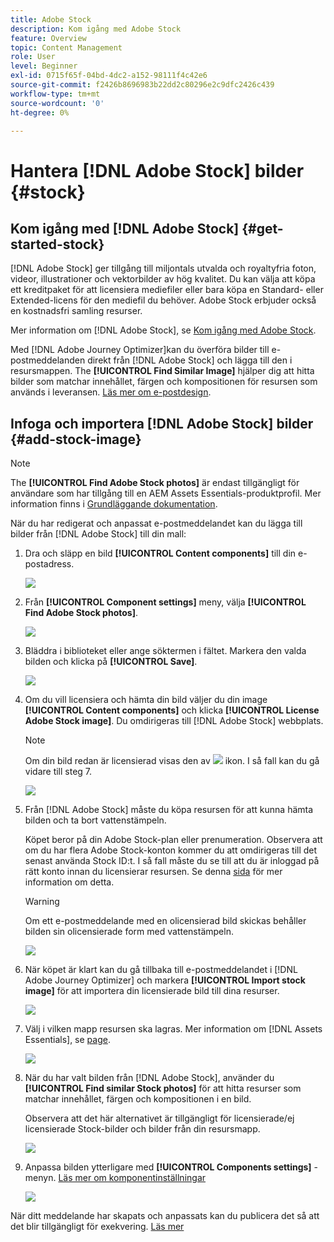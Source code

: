 ```yaml
---
title: Adobe Stock
description: Kom igång med Adobe Stock
feature: Overview
topic: Content Management
role: User
level: Beginner
exl-id: 0715f65f-04bd-4dc2-a152-98111f4c42e6
source-git-commit: f2426b8696983b22dd2c80296e2c9dfc2426c439
workflow-type: tm+mt
source-wordcount: '0'
ht-degree: 0%

---
```


# Hantera [!DNL Adobe Stock] bilder {#stock}

## Kom igång med [!DNL Adobe Stock] {#get-started-stock}

[!DNL Adobe Stock] ger tillgång till miljontals utvalda och royaltyfria foton, videor, illustrationer och vektorbilder av hög kvalitet. Du kan välja att köpa ett kreditpaket för att licensiera mediefiler eller bara köpa en Standard- eller Extended-licens för den mediefil du behöver. Adobe Stock erbjuder också en kostnadsfri samling resurser.

Mer information om [!DNL Adobe Stock], se [Kom igång med Adobe Stock](https://helpx.adobe.com/stock/get-started.html).

Med [!DNL Adobe Journey Optimizer]kan du överföra bilder till e-postmeddelanden direkt från [!DNL Adobe Stock] och lägga till den i resursmappen. The **[!UICONTROL Find Similar Image]** hjälper dig att hitta bilder som matchar innehållet, färgen och kompositionen för resursen som används i leveransen.
[Läs mer om e-postdesign](design-emails.md).

## Infoga och importera [!DNL Adobe Stock] bilder {#add-stock-image}

>[!NOTE]
>
> The **[!UICONTROL Find Adobe Stock photos]** är endast tillgängligt för användare som har tillgång till en AEM Assets Essentials-produktprofil. Mer information finns i [Grundläggande dokumentation](https://experienceleague.adobe.com/docs/experience-manager-assets-essentials/help/get-started-admins/deploy-administer.html#add-users-to-essentials).

När du har redigerat och anpassat e-postmeddelandet kan du lägga till bilder från [!DNL Adobe Stock] till din mall:

1. Dra och släpp en bild **[!UICONTROL Content components]** till din e-postadress.

   ![](assets/stock_1.png)

1. Från **[!UICONTROL Component settings]** meny, välja **[!UICONTROL Find Adobe Stock photos]**.

   ![](assets/stock_2.png)

1. Bläddra i biblioteket eller ange söktermen i fältet. Markera den valda bilden och klicka på **[!UICONTROL Save]**.

   ![](assets/stock_3.png)

1. Om du vill licensiera och hämta din bild väljer du din image **[!UICONTROL Content components]** och klicka **[!UICONTROL License Adobe Stock image]**. Du omdirigeras till [!DNL Adobe Stock] webbplats.

   >[!NOTE]
   > Om din bild redan är licensierad visas den av ![](assets/stock_10.png) ikon. I så fall kan du gå vidare till steg 7.

   ![](assets/stock_4.png)

1. Från [!DNL Adobe Stock] måste du köpa resursen för att kunna hämta bilden och ta bort vattenstämpeln.

   Köpet beror på din Adobe Stock-plan eller prenumeration. Observera att om du har flera Adobe Stock-konton kommer du att omdirigeras till det senast använda Stock ID:t. I så fall måste du se till att du är inloggad på rätt konto innan du licensierar resursen.
Se denna [sida](https://stock.adobe.com/plans) för mer information om detta.

   >[!WARNING]
   > Om ett e-postmeddelande med en olicensierad bild skickas behåller bilden sin olicensierade form med vattenstämpeln.

   ![](assets/stock_5.png)

1. När köpet är klart kan du gå tillbaka till e-postmeddelandet i [!DNL Adobe Journey Optimizer] och markera **[!UICONTROL Import stock image]** för att importera din licensierade bild till dina resurser.

   ![](assets/stock_6.png)

1. Välj i vilken mapp resursen ska lagras. Mer information om [!DNL Assets Essentials], se [page](assets-essentials.md#get-started-assets-essentials).

   ![](assets/stock_7.png)

1. När du har valt bilden från [!DNL Adobe Stock], använder du **[!UICONTROL Find similar Stock photos]** för att hitta resurser som matchar innehållet, färgen och kompositionen i en bild.

   Observera att det här alternativet är tillgängligt för licensierade/ej licensierade Stock-bilder och bilder från din resursmapp.

   ![](assets/stock_8.png)

1. Anpassa bilden ytterligare med **[!UICONTROL Components settings]** -menyn. [Läs mer om komponentinställningar](content-components.md)

   ![](assets/stock_11.png)

När ditt meddelande har skapats och anpassats kan du publicera det så att det blir tillgängligt för exekvering. [Läs mer](../messages/publish-manage-message.md)
